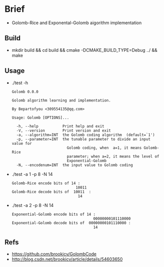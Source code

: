 # Brief
* Golomb-Rice and Exponental-Golomb aigorithm implementation

## Build
* mkdir build && cd build && cmake -DCMAKE_BUILD_TYPE=Debug ../ && make

## Usage
* ./test -h

      Golomb 0.0.0

      Golomb algorithm learning and implementation.

      By Bepartofyou <309554135@qq.com>

      Usage: Golomb [OPTIONS]...

        -h, --help           Print help and exit
        -V, --version        Print version and exit
        -a, --algorithm=INT  the Golomb coding algorithm  (default=`1')
        -p, --parameter=INT  the tunable parameter to divide an input value for 
                               Golomb coding, when  a=1, it means Golomb-Rice 
                               parameter; when a=2, it means the level of 
                               Exponential-Golomb
        -N, --encodenum=INT  the input value to Golomb coding
  
* ./test  -a 1 -p 8 -N 14


      Golomb-Rice encode bits of 14 :
                                   10011
      Golomb-Rice decode bits of  10011  :
                                    14
                                    
* ./test  -a 2 -p 8 -N 14 

      Exponential-Golomb encode bits of 14 :
                                           00000000101110000
      Exponential-Golomb decode bits of  00000000101110000 :
                                           14

## Refs
* https://github.com/brookicv/GolombCode
* http://blog.csdn.net/brookicv/article/details/54603650
